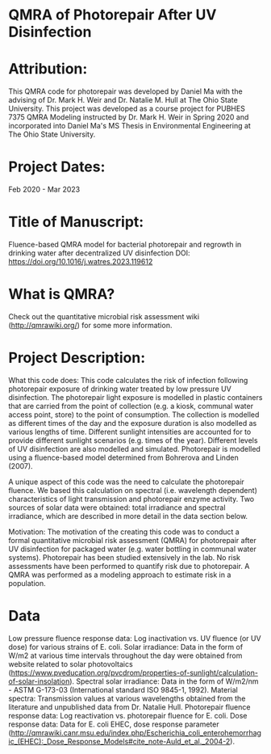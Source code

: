 # QMRA of Photorepair After UV Disinfection

# Attribution:
This QMRA code for photorepair was developed by Daniel Ma with the advising of Dr. Mark H. Weir and Dr. Natalie M. Hull at The Ohio State University. This project was developed as a course project for PUBHES 7375 QMRA Modeling instructed by Dr. Mark H. Weir in Spring 2020 and incorporated into Daniel Ma's MS Thesis in Environmental Engineering at The Ohio State University. 

# Project Dates: 
Feb 2020 - Mar 2023

# Title of Manuscript: 
Fluence-based QMRA model for bacterial photorepair and regrowth in drinking water after decentralized UV disinfection
DOI: https://doi.org/10.1016/j.watres.2023.119612

# What is QMRA?
Check out the quantitative microbial risk assessment wiki (http://qmrawiki.org/) for some more information.

# Project Description:
What this code does: This code calculates the risk of infection following photorepair exposure of drinking water treated by low pressure UV disinfection. The photorepair light exposure is modelled in plastic containers that are carried from the point of collection (e.g. a kiosk, communal water access point, store) to the point of consumption. The collection is modelled as different times of the day and the exposure duration is also modelled as various lengths of time. Different sunlight intensities are accounted for to provide different sunlight scenarios (e.g. times of the year). Different levels of UV disinfection are also modelled and simulated. Photorepair is modelled using a fluence-based model determined from Bohrerova and Linden (2007).

A unique aspect of this code was the need to calculate the photorepair fluence. We based this calculation on spectral (i.e. wavelength dependent) characteristics of light transmission and photorepair enzyme activity. Two sources of solar data were obtained: total irradiance and spectral irradiance, which are described in more detail in the data section below.

Motivation: The motivation of the creating this code was to conduct a formal quantitative microbial risk assessment (QMRA) for photorepair after UV disinfection for packaged water (e.g. water bottling in communal water systems). Photorepair has been studied extensively in the lab. No risk assessments have been performed to quantify risk due to photorepair. A QMRA was performed as a modeling approach to estimate risk in a population.

# Data
Low pressure fluence response data: Log inactivation vs. UV fluence (or UV dose) for various strains of E. coli.
Solar irradiance: Data in the form of W/m2 at various time intervals throughout the day were obtained from website related to solar photovoltaics (https://www.pveducation.org/pvcdrom/properties-of-sunlight/calculation-of-solar-insolation).
Spectral solar irradiance: Data in the form of W/m2/nm - ASTM G-173-03 (International standard ISO 9845-1, 1992).
Material spectra: Transmission values at various wavelengths obtained from the literature and unpublished data from Dr. Natalie Hull.
Photorepair fluence response data: Log reactivation vs. photorepair fluence for E. coli.
Dose response data: Data for E. coli EHEC, dose response parameter (http://qmrawiki.canr.msu.edu/index.php/Escherichia_coli_enterohemorrhagic_(EHEC):_Dose_Response_Models#cite_note-Auld_et_al._2004-2).
